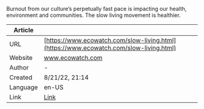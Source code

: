 Burnout from our culture’s perpetually fast pace is impacting our health, environment and communities. The slow living movement is healthier.

| Article | |
|-|-|
| URL | [https://www.ecowatch.com/slow-living.html](https://www.ecowatch.com/slow-living.html) |
| Website | www.ecowatch.com |
| Author | - |
| Created | 8/21/22, 21:14 |
| Language | en-US |
| Link | [Link](articles://content/article/87c785b6-b087-467a-8ee8-028c51ec08ea) |

